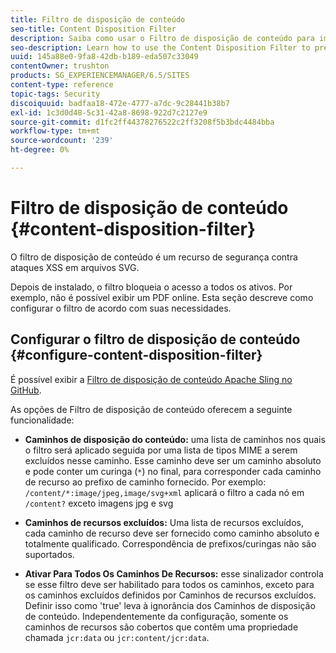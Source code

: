 ```yaml
---
title: Filtro de disposição de conteúdo
seo-title: Content Disposition Filter
description: Saiba como usar o Filtro de disposição de conteúdo para impedir ataques XSS.
seo-description: Learn how to use the Content Disposition Filter to prevent XSS attacks.
uuid: 145a88e0-9fa8-42db-b189-eda507c33049
contentOwner: trushton
products: SG_EXPERIENCEMANAGER/6.5/SITES
content-type: reference
topic-tags: Security
discoiquuid: badfaa18-472e-4777-a7dc-9c28441b38b7
exl-id: 1c3d0d48-5c31-42a8-8698-922d7c2127e9
source-git-commit: d1fc2ff44378276522c2ff3208f5b3bdc4484bba
workflow-type: tm+mt
source-wordcount: '239'
ht-degree: 0%

---
```


# Filtro de disposição de conteúdo {#content-disposition-filter}

O filtro de disposição de conteúdo é um recurso de segurança contra ataques XSS em arquivos SVG.

Depois de instalado, o filtro bloqueia o acesso a todos os ativos. Por exemplo, não é possível exibir um PDF online. Esta seção descreve como configurar o filtro de acordo com suas necessidades.

## Configurar o filtro de disposição de conteúdo {#configure-content-disposition-filter}

É possível exibir a [Filtro de disposição de conteúdo Apache Sling no GitHub](https://github.com/apache/sling-org-apache-sling-security/blob/master/src/main/java/org/apache/sling/security/impl/ContentDispositionFilterConfiguration.java).

As opções de Filtro de disposição de conteúdo oferecem a seguinte funcionalidade:

* **Caminhos de disposição do conteúdo:** uma lista de caminhos nos quais o filtro será aplicado seguida por uma lista de tipos MIME a serem excluídos nesse caminho. Esse caminho deve ser um caminho absoluto e pode conter um curinga (`*`) no final, para corresponder cada caminho de recurso ao prefixo de caminho fornecido. Por exemplo: `/content/*:image/jpeg,image/svg+xml` aplicará o filtro a cada nó em `/content?` exceto imagens jpg e svg

* **Caminhos de recursos excluídos:** Uma lista de recursos excluídos, cada caminho de recurso deve ser fornecido como caminho absoluto e totalmente qualificado. Correspondência de prefixos/curingas não são suportados.

* **Ativar Para Todos Os Caminhos De Recursos:** esse sinalizador controla se esse filtro deve ser habilitado para todos os caminhos, exceto para os caminhos excluídos definidos por Caminhos de recursos excluídos. Definir isso como &#39;true&#39; leva à ignorância dos Caminhos de disposição de conteúdo. Independentemente da configuração, somente os caminhos de recursos são cobertos que contêm uma propriedade chamada `jcr:data` ou `jcr:content/jcr:data`.

